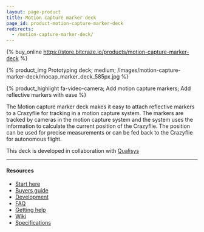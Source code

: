 ```yaml
---
layout: page-product
title: Motion capture marker deck
page_id: product-motion-capture-marker-deck
redirects:
  - /motion-capture-marker-deck/
---
```


{% buy_online https://store.bitcraze.io/products/motion-capture-marker-deck %}

{% product_img Prototyping deck; medium;
/images/motion-capture-marker-deck/mocap_marker_deck_585px.jpg
%}

{% product_highlight
fa-video-camera;
Add motion capture markers;
Add reflective markers with ease
%}

The Motion capture marker deck makes it easy to attach reflective markers to a
Crazyflie for tracking in a motion capture system. The markers are tracked by
cameras in the motion capture system and the system uses the information to calculate
the current position of the Crazyflie. The position can be used for precise
measurements or can be fed back to the Crazyflie for autonomous flight.

This deck is developed in collaboration with [Qualisys](https://www.qualisys.com)

---

#### Resources

- [Start here](/tutorials/start/)
- [Buyers guide](/buy/buyers-guide/)
- [Development](/development/development-overview/)
- [FAQ](/support/f-a-q/)
- [Getting help](/support/getting-help/)
- [Wiki](https://wiki.bitcraze.io/projects:crazyflie2:expansionboards:mocapmarker)
- [Specifications](https://store.bitcraze.io/products/motion-capture-marker-deck)
